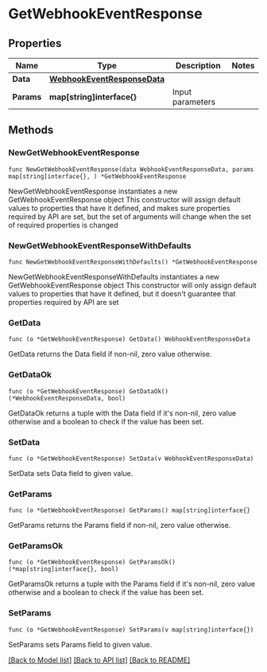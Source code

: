 # GetWebhookEventResponse

## Properties

Name | Type | Description | Notes
------------ | ------------- | ------------- | -------------
**Data** | [**WebhookEventResponseData**](WebhookEventResponseData.md) |  | 
**Params** | **map[string]interface{}** | Input parameters | 

## Methods

### NewGetWebhookEventResponse

`func NewGetWebhookEventResponse(data WebhookEventResponseData, params map[string]interface{}, ) *GetWebhookEventResponse`

NewGetWebhookEventResponse instantiates a new GetWebhookEventResponse object
This constructor will assign default values to properties that have it defined,
and makes sure properties required by API are set, but the set of arguments
will change when the set of required properties is changed

### NewGetWebhookEventResponseWithDefaults

`func NewGetWebhookEventResponseWithDefaults() *GetWebhookEventResponse`

NewGetWebhookEventResponseWithDefaults instantiates a new GetWebhookEventResponse object
This constructor will only assign default values to properties that have it defined,
but it doesn't guarantee that properties required by API are set

### GetData

`func (o *GetWebhookEventResponse) GetData() WebhookEventResponseData`

GetData returns the Data field if non-nil, zero value otherwise.

### GetDataOk

`func (o *GetWebhookEventResponse) GetDataOk() (*WebhookEventResponseData, bool)`

GetDataOk returns a tuple with the Data field if it's non-nil, zero value otherwise
and a boolean to check if the value has been set.

### SetData

`func (o *GetWebhookEventResponse) SetData(v WebhookEventResponseData)`

SetData sets Data field to given value.


### GetParams

`func (o *GetWebhookEventResponse) GetParams() map[string]interface{}`

GetParams returns the Params field if non-nil, zero value otherwise.

### GetParamsOk

`func (o *GetWebhookEventResponse) GetParamsOk() (*map[string]interface{}, bool)`

GetParamsOk returns a tuple with the Params field if it's non-nil, zero value otherwise
and a boolean to check if the value has been set.

### SetParams

`func (o *GetWebhookEventResponse) SetParams(v map[string]interface{})`

SetParams sets Params field to given value.



[[Back to Model list]](../README.md#documentation-for-models) [[Back to API list]](../README.md#documentation-for-api-endpoints) [[Back to README]](../README.md)


